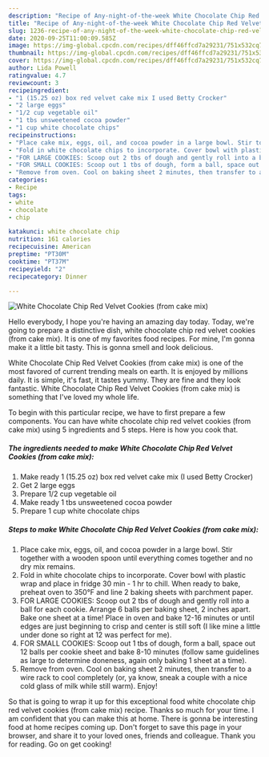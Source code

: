 ```yaml
---
description: "Recipe of Any-night-of-the-week White Chocolate Chip Red Velvet Cookies (from cake mix)"
title: "Recipe of Any-night-of-the-week White Chocolate Chip Red Velvet Cookies (from cake mix)"
slug: 1236-recipe-of-any-night-of-the-week-white-chocolate-chip-red-velvet-cookies-from-cake-mix
date: 2020-09-25T11:00:09.585Z
image: https://img-global.cpcdn.com/recipes/dff46ffcd7a29231/751x532cq70/white-chocolate-chip-red-velvet-cookies-from-cake-mix-recipe-main-photo.jpg
thumbnail: https://img-global.cpcdn.com/recipes/dff46ffcd7a29231/751x532cq70/white-chocolate-chip-red-velvet-cookies-from-cake-mix-recipe-main-photo.jpg
cover: https://img-global.cpcdn.com/recipes/dff46ffcd7a29231/751x532cq70/white-chocolate-chip-red-velvet-cookies-from-cake-mix-recipe-main-photo.jpg
author: Lida Powell
ratingvalue: 4.7
reviewcount: 3
recipeingredient:
- "1 (15.25 oz) box red velvet cake mix I used Betty Crocker"
- "2 large eggs"
- "1/2 cup vegetable oil"
- "1 tbs unsweetened cocoa powder"
- "1 cup white chocolate chips"
recipeinstructions:
- "Place cake mix, eggs, oil, and cocoa powder in a large bowl. Stir together with a wooden spoon until everything comes together and no dry mix remains."
- "Fold in white chocolate chips to incorporate. Cover bowl with plastic wrap and place in fridge 30 min - 1 hr to chill. When ready to bake, preheat oven to 350°F and line 2 baking sheets with parchment paper."
- "FOR LARGE COOKIES: Scoop out 2 tbs of dough and gently roll into a ball for each cookie. Arrange 6 balls per baking sheet, 2 inches apart. Bake one sheet at a time! Place in oven and bake 12-16 minutes or until edges are just beginning to crisp and center is still soft (I like mine a little under done so right at 12 was perfect for me)."
- "FOR SMALL COOKIES: Scoop out 1 tbs of dough, form a ball, space out 12 balls per cookie sheet and bake 8-10 minutes (follow same guidelines as large to determine doneness, again only baking 1 sheet at a time)."
- "Remove from oven. Cool on baking sheet 2 minutes, then transfer to a wire rack to cool completely (or, ya know, sneak a couple with a nice cold glass of milk while still warm). Enjoy!"
categories:
- Recipe
tags:
- white
- chocolate
- chip

katakunci: white chocolate chip 
nutrition: 161 calories
recipecuisine: American
preptime: "PT30M"
cooktime: "PT37M"
recipeyield: "2"
recipecategory: Dinner

---
```



![White Chocolate Chip Red Velvet Cookies (from cake mix)](https://img-global.cpcdn.com/recipes/dff46ffcd7a29231/751x532cq70/white-chocolate-chip-red-velvet-cookies-from-cake-mix-recipe-main-photo.jpg)

Hello everybody, I hope you're having an amazing day today. Today, we're going to prepare a distinctive dish, white chocolate chip red velvet cookies (from cake mix). It is one of my favorites food recipes. For mine, I'm gonna make it a little bit tasty. This is gonna smell and look delicious.

White Chocolate Chip Red Velvet Cookies (from cake mix) is one of the most favored of current trending meals on earth. It is enjoyed by millions daily. It is simple, it's fast, it tastes yummy. They are fine and they look fantastic. White Chocolate Chip Red Velvet Cookies (from cake mix) is something that I've loved my whole life.




To begin with this particular recipe, we have to first prepare a few components. You can have white chocolate chip red velvet cookies (from cake mix) using 5 ingredients and 5 steps. Here is how you cook that.

<!--inarticleads1-->

##### The ingredients needed to make White Chocolate Chip Red Velvet Cookies (from cake mix):

1. Make ready 1 (15.25 oz) box red velvet cake mix (I used Betty Crocker)
1. Get 2 large eggs
1. Prepare 1/2 cup vegetable oil
1. Make ready 1 tbs unsweetened cocoa powder
1. Prepare 1 cup white chocolate chips




<!--inarticleads2-->

##### Steps to make White Chocolate Chip Red Velvet Cookies (from cake mix):

1. Place cake mix, eggs, oil, and cocoa powder in a large bowl. Stir together with a wooden spoon until everything comes together and no dry mix remains.
1. Fold in white chocolate chips to incorporate. Cover bowl with plastic wrap and place in fridge 30 min - 1 hr to chill. When ready to bake, preheat oven to 350°F and line 2 baking sheets with parchment paper.
1. FOR LARGE COOKIES: Scoop out 2 tbs of dough and gently roll into a ball for each cookie. Arrange 6 balls per baking sheet, 2 inches apart. Bake one sheet at a time! Place in oven and bake 12-16 minutes or until edges are just beginning to crisp and center is still soft (I like mine a little under done so right at 12 was perfect for me).
1. FOR SMALL COOKIES: Scoop out 1 tbs of dough, form a ball, space out 12 balls per cookie sheet and bake 8-10 minutes (follow same guidelines as large to determine doneness, again only baking 1 sheet at a time).
1. Remove from oven. Cool on baking sheet 2 minutes, then transfer to a wire rack to cool completely (or, ya know, sneak a couple with a nice cold glass of milk while still warm). Enjoy!




So that is going to wrap it up for this exceptional food white chocolate chip red velvet cookies (from cake mix) recipe. Thanks so much for your time. I am confident that you can make this at home. There is gonna be interesting food at home recipes coming up. Don't forget to save this page in your browser, and share it to your loved ones, friends and colleague. Thank you for reading. Go on get cooking!
